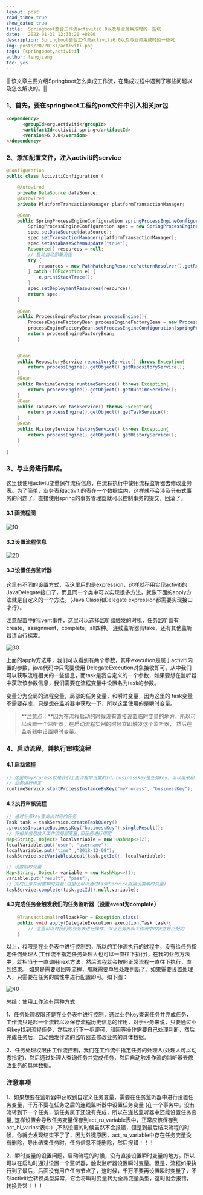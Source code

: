 ```yaml
---
layout: post
read_time: true
show_date: true
title:  Springboot整合工作流activiti6.0以及与业务集成时的一些坑
date:   2022-01-31 12:33:20 +0800
description: Springboot整合工作流activiti6.0以及与业务集成时的一些坑.
img: posts/20220131/activiti.png
tags: [springboot,activiti]
author: tengjiang
toc: yes
---
```


|| 该文章主要介绍Springboot怎么集成工作流，在集成过程中遇到了哪些问题以及怎么解决的。||

<!-- more -->

### 1、首先，要在springboot工程的pom文件中引入相关jar包

```html
<dependency>
      <groupId>org.activiti</groupId>
      <artifactId>activiti-spring</artifactId>
      <version>6.0.0</version>
</dependency>
```

### 2、添加配置文件，注入activiti的service

```java
@Configuration
public class ActivitiConfiguration {

    @Autowired
    private DataSource dataSource;
    @Autowired
    private PlatformTransactionManager platformTransactionManager;

	@Bean
	public SpringProcessEngineConfiguration springProcessEngineConfiguration(){
		SpringProcessEngineConfiguration spec = new SpringProcessEngineConfiguration();
        spec.setDataSource(dataSource);
        spec.setTransactionManager(platformTransactionManager);
		spec.setDatabaseSchemaUpdate("true");
		Resource[] resources = null;
        // 启动自动部署流程
		try {
			resources = new PathMatchingResourcePatternResolver().getResources("classpath*:bpmn/*.bpmn");
		} catch (IOException e) {
			e.printStackTrace();
		}
		spec.setDeploymentResources(resources);
		return spec;
	}
	
	@Bean
	public ProcessEngineFactoryBean processEngine(){
		ProcessEngineFactoryBean processEngineFactoryBean = new ProcessEngineFactoryBean();
		processEngineFactoryBean.setProcessEngineConfiguration(springProcessEngineConfiguration());
		return processEngineFactoryBean;
	}

	
	@Bean
	public RepositoryService repositoryService() throws Exception{
		return processEngine().getObject().getRepositoryService();
	}
	@Bean
	public RuntimeService runtimeService() throws Exception{
		return processEngine().getObject().getRuntimeService();
	}
	@Bean
	public TaskService taskService() throws Exception{
		return processEngine().getObject().getTaskService();
	}
	@Bean
	public HistoryService historyService() throws Exception{
		return processEngine().getObject().getHistoryService();
	}
	
}
```

### 3、与业务进行集成。

这里我使用activiti变量保存流程信息，在流程执行中使用流程监听器去修改业务表。为了简单，业务表和activiti的表在一个数据库内，这样就不会涉及分布式事务的问题了，直接使用spring的事务管理器就可以控制事务的提交，回滚了。

#### 3.1 画流程图

![10](https://s2.loli.net/2022/01/31/1NiDrgMtsGcnkaH.png)

#### 3.2设置流程信息

![20](https://s2.loli.net/2022/01/31/zpJNhlTRYX9Befo.png)

#### 3.3设置任务监听器

这里有不同的设置方式，我这里用的是expression，这样就不用实现activiti的JavaDelegate接口了，而且同一个类中可以实现很多方法，就像下面的apply方法就是自定义的一个方法。（Java Class和Delegate expression都需要实现接口才行）。

注意配置中的Event事件，这里可以选择监听器触发的时机，任务监听器有create，assignment，complete，all四种。 连线监听器有take，还有其他监听器请自行探索。

![30](https://s2.loli.net/2022/01/31/d6fn2zjJPIliZS3.png)

上面的apply方法中，我们可以看到有两个参数，其中execution是属于activiti内置的参数，java代码中只需要使用 DelegateExecution对象接收即可，从中我们可以获取流程相关的一些信息，而task是我自定义的一个参数，如果要想在监听器中获取该参数信息，我们需要在流程变量中设置名为task的参数。

变量分为全局的流程变量，局部的任务变量，和瞬时变量，因为这里的 task变量不需要存库，只是想在监听器中获取一下，所以这里使用的是瞬时变量。

> **注意点：**因为在流程启动的时候没有直接设置临时变量的地方，所以可以设置一个监听器，在启动流程实例的时候立即触发这个监听器， 然后在监听器中设置瞬时变量。

### 4、启动流程，并执行审核流程

#### 4.1 启动流程

```java
// 这里的myProcess就是我们上面流程中设置的Id，businessKey是业务key，可以用来和
// 业务进行绑定
runtimeService.startProcessInstanceByKey("myProcess", "businessKey");
```

#### 4.2执行审核流程

```java
// 通过业务key查询出对应的任务
Task task = taskService.createTaskQuery()
.processInstanceBusinessKey("businessKey").singleResult();
// 将相关信息放入工作流局部变量,和任务进行绑定
Map<String, Object> localVariable = new HashMap<>(2);
localVariable.put("user", "username");
localVariable.put("time" ,"2018-12-09");
taskService.setVariablesLocal(task.getId(), localVariable);

// 设置临时变量
Map<String, Object> variable = new HashMap<>(1);
variable.put("result", "pass");
// 完成任务并设置瞬时变量(这里还可以通过taskService直接设置瞬时变量)
taskService.complete(task.getId(),null,variable);
```

#### 4.3完成任务会触发我们的任务监听器（设置event为complete）

```java
    @Transactional(rollbackFor = Exception.class)
    public void apply(DelegateExecution execution,Task task){
        // 这里可以对我们的业务表进行操作，保证业务表和工作流中的状态是匹配的
    }
```

以上，权限是在业务表中进行控制的，所以的工作流执行的过程中，没有给任务指定任何处理人(工作流不指定任务处理人也可以一直往下执行)，在我的业务方法中，就相当于一直调用next方法，然后流程就会按照正常流程一直往下执行，直到结束。 如果是需要驳回等流程，那就需要单独处理判断了。如果需要设置处理人，只需要在任务的属性中进行配置即可。如下图：

![40](https://s2.loli.net/2022/01/31/wYzDoCj1f6uVPSl.png)

总结：使用工作流有两种方式

1、任务处理权限还是在业务表中进行控制，通过业务key查询任务并完成任务，工作流只是起一个流转以及保存流程历史信息的作用，对于业务来说，只要通过业务key找到流程任务，然后执行下一步即可，驳回等操作需要自己处理判断，然后完成任务后，自动触发作流的监听器去修改业务的具体数据。

2、任务处理权限由工作流控制，我们在工作流中指定任务的处理人(处理人可以动态指定)，然后通过处理人查询任务并完成任务，然后自动触发作流的监听器去修改业务的具体数据。

### **注意事项**

1、如果想要在监听器中获取到自定义任务变量，需要在任务监听器中进行设置任务变量，千万不要在任务之后的连线监听器中设置任务变量 (在一个事务中，没有流转到下一个任务，该任务属于还没有完成，所以在连线监听器中还能设置任务变量, 这样设置会导致任务变量保存到act_ru_variable表中，正常应该保存到act_hi_varinst表中）,不然设置的时候虽然不会报错，但是到最后结束流程的时候，你就会发现结束不了了，因为外键原因，act_ru_variable中存在任务变量没有删除，导出结束任务时，任务信息不能删除，然后报错！！！

2、瞬时变量的设置问题，启动流程的时候，没有直接设置瞬时变量的地方，所以可以在启动时通过设置一个监听器，触发监听器设置瞬时变量。但是，流程如果执行到了最后，后面没有用户任务节点了，这时候，千万不要再设置瞬时变量了，不然activiti会转换类型异常，它会将瞬时变量转为全局变量类型，这时就会报错，转换异常！！！